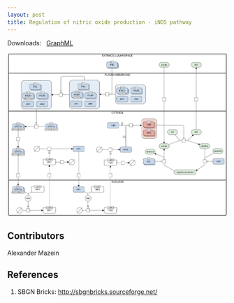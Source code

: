 ```yaml
---
layout: post
title: Regulation of nitric oxide production - iNOS pathway
---
```


Downloads: &nbsp; 
[GraphML](../downloads/F007-inos.graphml) &nbsp;
<p align="middle"><a href="/inos/"><img id="image" src="/downloads/F007-inos.png"/></a></p>

## Contributors 

Alexander Mazein  

## References

1. SBGN Bricks: http://sbgnbricks.sourceforge.net/
